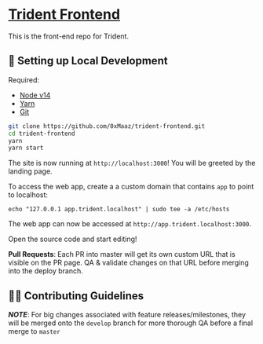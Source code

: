 # [Trident Frontend](https://trident.game/)
This is the front-end repo for Trident. 

##  🔧 Setting up Local Development

Required: 
- [Node v14](https://nodejs.org/download/release/latest-v14.x/)  
- [Yarn](https://classic.yarnpkg.com/en/docs/install/) 
- [Git](https://git-scm.com/downloads)


```bash
git clone https://github.com/0xMaaz/trident-frontend.git
cd trident-frontend
yarn
yarn start
```

The site is now running at `http://localhost:3000`! You will be greeted by the landing page.


To access the web app, create a a custom domain that contains `app` to point to localhost:
```
echo "127.0.0.1 app.trident.localhost" | sudo tee -a /etc/hosts
```
The web app can now be accessed at `http://app.trident.localhost:3000`.

Open the source code and start editing!

**Pull Requests**:
Each PR into master will get its own custom URL that is visible on the PR page. QA & validate changes on that URL before merging into the deploy branch. 

## 👏🏽 Contributing Guidelines 

*__NOTE__*: For big changes associated with feature releases/milestones, they will be merged onto the `develop` branch for more thorough QA before a final merge to `master`
